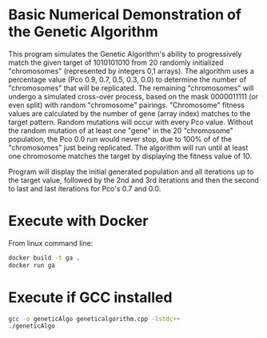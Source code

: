 # Basic Numerical Demonstration of the Genetic Algorithm

This program simulates the Genetic Algorithm's ability to progressively match the given target
of 1010101010 from 20 randomly initialized "chromosomes" (represented by integers 0,1 arrays).
The algorithm uses a percentage value (Pco 0.9, 0.7, 0.5, 0.3, 0.0) to determine the number
of "chromosomes" that will be replicated. The remaining "chromosomes" will undergo a simulated
cross-over process, based on the mask 0000011111 (or even split) with random "chromosome" pairings.
"Chromosome" fitness values are calculated by the number of gene (array index) matches to the
target pattern. Random mutations will occur with every Pco value. Without the random mutation of at
least one "gene" in the 20 "chromosome" population, the Pco 0.0 run would never stop, due to 100% of
of the "chromosomes" just being replicated. The algorithm will run until at least one chromosome matches
the target by displaying the fitness value of 10.

Program will display the initial generated population and all iterations up to the target value,
followed by the 2nd and 3rd iterations and then the second to last and last iterations for
Pco's 0.7 and 0.0.

# Execute with Docker

From linux command line: <br />

```sh
docker build -t ga .
docker run ga
```

# Execute if GCC installed

```sh
gcc -o geneticAlgo geneticalgorithm.cpp -lstdc++
./geneticAlgo
```

